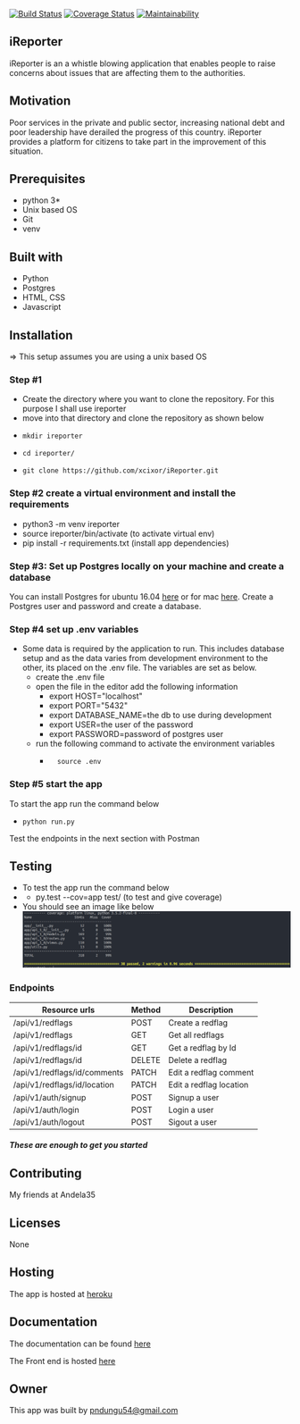 [![Build Status](https://travis-ci.org/xcixor/iReporter.svg?branch=develop)](https://travis-ci.org/xcixor/iReporter)
[![Coverage Status](https://coveralls.io/repos/github/xcixor/iReporter/badge.svg?branch=chore-update-readme-162337742)](https://coveralls.io/github/xcixor/iReporter?branch=devlop)
[![Maintainability](https://api.codeclimate.com/v1/badges/b86067db9823606adfed/maintainability)](https://codeclimate.com/github/xcixor/iReporter/maintainability)
## iReporter
iReporter is an a whistle blowing application that enables people to raise concerns about issues that are affecting them to the authorities.
## Motivation
Poor services in the private and public sector, increasing national debt and poor leadership have derailed the progress of this country. iReporter provides a platform for citizens to take part in the improvement of this situation.
## Prerequisites
- python 3*
- Unix based OS
- Git
- venv
## Built with
- Python
- Postgres
- HTML, CSS
- Javascript
## Installation
=> This setup assumes you are using a unix based OS
### Step #1
- Create the directory where you want to clone the repository. For this purpose I shall use ireporter
- move into that directory and clone the repository as shown below
-     mkdir ireporter
-     cd ireporter/
-     git clone https://github.com/xcixor/iReporter.git
### Step #2 create a virtual environment and install the requirements
- python3 -m venv ireporter
- source ireporter/bin/activate (to activate virtual env)
- pip install -r requirements.txt (install app dependencies)
### Step #3: Set up Postgres locally on your machine and create a database
You can install Postgres for ubuntu 16.04 [here](https://www.digitalocean.com/community/tutorials/how-to-install-and-use-postgresql-on-ubuntu-16-04) or for mac [here](https://medium.com/@Umesh_Kafle/postgresql-and-postgis-installation-in-mac-os-87fa98a6814d). Create a Postgres user and password and create a database.

### Step #4 set up .env variables
- Some data is required by the application to run. This includes database setup and as the data varies from
  development environment to the other, its placed on the .env file. The variables are set as below.
    - create the .env file
    - open the file in the editor add the following information
        - export HOST="localhost"
        - export PORT="5432"
        - export DATABASE_NAME=the db to use during development
        - export USER=the user of the password
        - export PASSWORD=password of postgres user
    - run the following command to activate the environment variables
        -       source .env
### Step #5 start the app
To start the app run the command below
-     python run.py
Test the endpoints in the next section with Postman
## Testing
- To test the app run the command below
- - py.test --cov=app test/ (to test and give coverage)
- You should see an image like below
![alt Tests image](/repo_images/test.png)
### Endpoints
|Resource urls                                    | Method     | Description               |
|-------------------------------------------------|------------|---------------------------|
| /api/v1/redflags                                |   POST     | Create a redflag          |
| /api/v1/redflags                                |   GET      | Get all redflags          |
| /api/v1/redflags/id                             |   GET      | Get a redflag by Id       |
| /api/v1/redflags/id                             |   DELETE   | Delete a redflag         |
| /api/v1/redflags/id/comments                    |   PATCH    | Edit a redflag comment   |
| /api/v1/redflags/id/location                    |   PATCH    | Edit a redflag location  |
| /api/v1/auth/signup                             |   POST     | Signup a user             |
| /api/v1/auth/login                              |   POST     | Login a user              |
| /api/v1/auth/logout                             |   POST     | Sigout a user             |

##### These are enough to get you started

## Contributing
My friends at Andela35
## Licenses
None

## Hosting
The app is hosted at [heroku](https://i-reporter.herokuapp.com/api/v1)

## Documentation
The documentation can be found [here](https://ireporter.docs.apiary.io/)

The Front end is hosted [here](https://xcixor.github.io/iReporter/)

## Owner
This app was built by [pndungu54@gmail.com](https://github.com/xcixor)